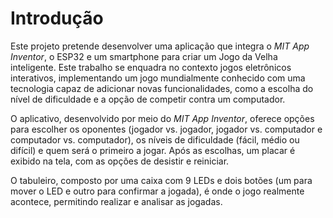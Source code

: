 <!-- LTeX: language=pt-BR -->

# Introdução

Este projeto pretende desenvolver uma aplicação que integra o _MIT App
Inventor_, o ESP32 e um smartphone para criar um Jogo da Velha inteligente. Este
trabalho se enquadra no contexto jogos eletrônicos interativos, implementando um
jogo mundialmente conhecido com uma tecnologia capaz de adicionar novas
funcionalidades, como a escolha do nível de dificuldade e a opção de competir
contra um computador.

O aplicativo, desenvolvido por meio do _MIT App Inventor_, oferece opções para
escolher os oponentes (jogador vs. jogador, jogador vs. computador e computador
vs. computador), os níveis de dificuldade (fácil, médio ou difícil) e quem será
o primeiro a jogar. Após as escolhas, um placar é exibido na tela, com as opções
de desistir e reiniciar.

O tabuleiro, composto por uma caixa com 9 LEDs e dois botões (um para mover o
LED e outro para confirmar a jogada), é onde o jogo realmente acontece,
permitindo realizar e analisar as jogadas.
